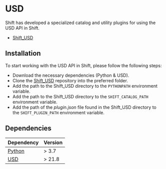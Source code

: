 # USD

Shift has developed a specialized catalog and utility plugins for using the USD API in Shift. 

* [Shift_USD](https://github.com/Inbibo/Shift_USD)

## Installation

To start working with the USD API in Shift, please follow the following steps:

* Download the necessary dependencies (Python & USD).
* Clone the [Shift_USD](https://github.com/Inbibo/Shift_USD) repository into the preferred folder.
* Add the path to the Shift_USD directory to the `PYTHONPATH` environment variable.
* Add the path to the Shift_USD directory to the `SHIFT_CATALOG_PATH` environment variable.
* Add the path of the *plugin.json* file found in the Shift_USD directory to the `SHIFT_PLUGIN_PATH` environment variable.

## Dependencies
| **Dependency**                                           | **Version** |
| -------------------------------------------------------- | ----------- |
| [Python](https://www.python.org/download/releases/3.0/)  | > 3.7       |
| [USD](https://graphics.pixar.com/usd/release/index.html) | > 21.8      |

<!-- ##Plugins

This section is reserved to USD Plugins information 

### Examples
This section is reserved to an example video of how to use the Python Script node.
 -->
